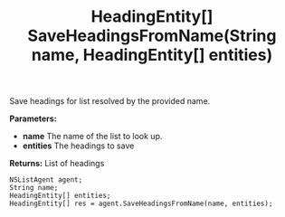 ﻿---
uid: crmscript_ref_NSListAgent_SaveHeadingsFromName
title: HeadingEntity[] SaveHeadingsFromName(String name, HeadingEntity[] entities)
intellisense: NSListAgent.SaveHeadingsFromName
keywords: NSListAgent, SaveHeadingsFromName
so.topic: reference
---

Save headings for list resolved by the provided name.

**Parameters:**
 - **name** The name of the list to look up.
 - **entities** The headings to save

**Returns:** List of headings

```crmscript
NSListAgent agent;
String name;
HeadingEntity[] entities;
HeadingEntity[] res = agent.SaveHeadingsFromName(name, entities);
```

